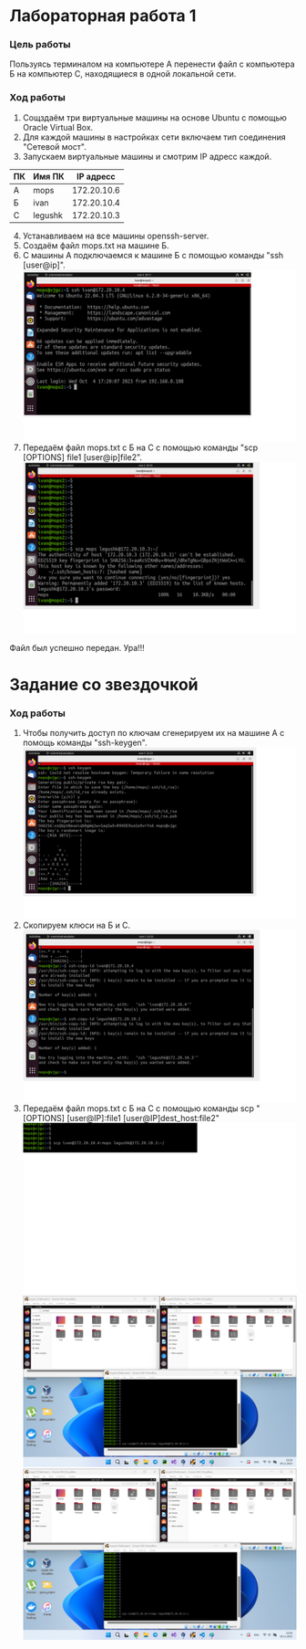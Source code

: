 # Лабораторная работа 1

### Цель работы

Пользуясь терминалом на компьютере А перенести файл с компьютера Б на компьютер С, находящиеся в одной локальной сети.

### Ход работы

1. Сощздаём три виртуальные машины на основе Ubuntu с помощью Oracle Virtual Box.
2. Для каждой машины в настройках сети включаем тип соединения "Сетевой мост".
3. Запускаем виртуальные машины и смотрим IP адресс каждой.

| ПК | Имя ПК   | IP адресс   |
|----|----------|-------------|
| А  | mops     | 172.20.10.6 |
| Б  | ivan     | 172.20.10.4 |
| С  | legushk  | 172.20.10.3 |

4. Устанавливаем на все машины openssh-server.
5. Создаём файл mops.txt на машине Б.
6. С машины А подключаемся к машине Б с помощью команды "ssh [user@ip]".
![Подключение А к Б](./images/ssh_connect.png)
7. Передаём файл mops.txt с Б на С с помощью команды "scp [OPTIONS] file1 [user@ip]file2".
![Передача файла с Б на С](./images/file_transfer.png)

Файл был успешно передан. Ура!!!

# Задание со звездочкой

### Ход работы

1. Чтобы получить доступ по ключам сгенерируем их на машине А с помощь команды "ssh-keygen".
![Генерация ssh ключей](./images/ssh_keygen.png)
2. Скопируем клюси на Б и С.
![Копирование ключей](./images/ssh_copy_id.png)
3. Передаём файл mops.txt с Б на С с помощью команды scp "[OPTIONS] [user@IP]:file1 [user@IP]dest_host:file2"
![Gthtlfxf afqkf](./images/file_transfer_star.png)
![передача файла](./images/screen1.png)
![передача файла](./images/screen2.png)





